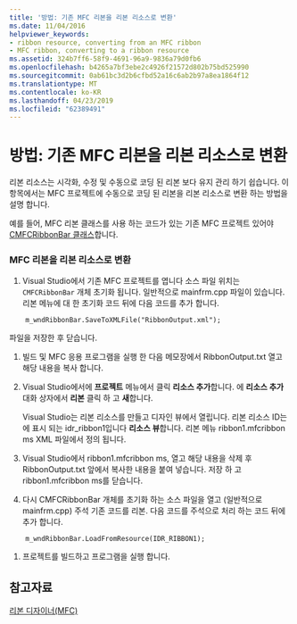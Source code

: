 ```yaml
---
title: '방법: 기존 MFC 리본을 리본 리소스로 변환'
ms.date: 11/04/2016
helpviewer_keywords:
- ribbon resource, converting from an MFC ribbon
- MFC ribbon, converting to a ribbon resource
ms.assetid: 324b7ff6-58f9-4691-96a9-9836a79d0fb6
ms.openlocfilehash: b4265a7bf3ebe2c4926f21572d802b75bd525990
ms.sourcegitcommit: 0ab61bc3d2b6cfbd52a16c6ab2b97a8ea1864f12
ms.translationtype: MT
ms.contentlocale: ko-KR
ms.lasthandoff: 04/23/2019
ms.locfileid: "62389491"
---
```

# <a name="how-to-convert-an-existing-mfc-ribbon-to-a-ribbon-resource"></a>방법: 기존 MFC 리본을 리본 리소스로 변환

리본 리소스는 시각화, 수정 및 수동으로 코딩 된 리본 보다 유지 관리 하기 쉽습니다. 이 항목에서는 MFC 프로젝트에 수동으로 코딩 된 리본을 리본 리소스로 변환 하는 방법을 설명 합니다.

예를 들어, MFC 리본 클래스를 사용 하는 코드가 있는 기존 MFC 프로젝트 있어야 [CMFCRibbonBar 클래스](../mfc/reference/cmfcribbonbar-class.md)합니다.

### <a name="to-convert-an-mfc-ribbon-to-a-ribbon-resource"></a>MFC 리본을 리본 리소스로 변환

1. Visual Studio에서 기존 MFC 프로젝트를 엽니다 소스 파일 위치는 `CMFCRibbonBar` 개체 초기화 됩니다. 일반적으로 mainfrm.cpp 파일이 있습니다. 리본 메뉴에 대 한 초기화 코드 뒤에 다음 코드를 추가 합니다.

```
    m_wndRibbonBar.SaveToXMLFile("RibbonOutput.xml");
```

   파일을 저장한 후 닫습니다.

1. 빌드 및 MFC 응용 프로그램을 실행 한 다음 메모장에서 RibbonOutput.txt 열고 해당 내용을 복사 합니다.

1. Visual Studio에서에 **프로젝트** 메뉴에서 클릭 **리소스 추가**합니다. 에 **리소스 추가** 대화 상자에서 **리본** 클릭 하 고 **새**합니다.

   Visual Studio는 리본 리소스를 만들고 디자인 뷰에서 열립니다. 리본 리소스 ID는에 표시 되는 idr_ribbon1입니다 **리소스 뷰**합니다. 리본 메뉴 ribbon1.mfcribbon ms XML 파일에서 정의 됩니다.

1. Visual Studio에서 ribbon1.mfcribbon ms, 열고 해당 내용을 삭제 후 RibbonOutput.txt 앞에서 복사한 내용을 붙여 넣습니다. 저장 하 고 ribbon1.mfcribbon ms를 닫습니다.

1. 다시 CMFCRibbonBar 개체를 초기화 하는 소스 파일을 열고 (일반적으로 mainfrm.cpp) 주석 기존 코드를 리본. 다음 코드를 주석으로 처리 하는 코드 뒤에 추가 합니다.

```
    m_wndRibbonBar.LoadFromResource(IDR_RIBBON1);
```

1. 프로젝트를 빌드하고 프로그램을 실행 합니다.

## <a name="see-also"></a>참고자료

[리본 디자이너(MFC)](../mfc/ribbon-designer-mfc.md)
